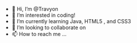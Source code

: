 - 👋 Hi, I’m @Travyon
- 👀 I’m interested in coding!
- 🌱 I’m currently learning Java, HTML5 , and CSS3
- 💞️ I’m looking to collaborate on 
- 📫 How to reach me ...

<!---
Travyon/Travyon is a ✨ special ✨ repository because its `README.md` (this file) appears on your GitHub profile.
You can click the Preview link to take a look at your changes.
--->
